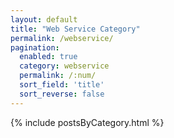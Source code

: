```yaml
---
layout: default
title: "Web Service Category"
permalink: /webservice/
pagination:
  enabled: true
  category: webservice
  permalink: /:num/
  sort_field: 'title'
  sort_reverse: false
---
```

{% include postsByCategory.html %}
